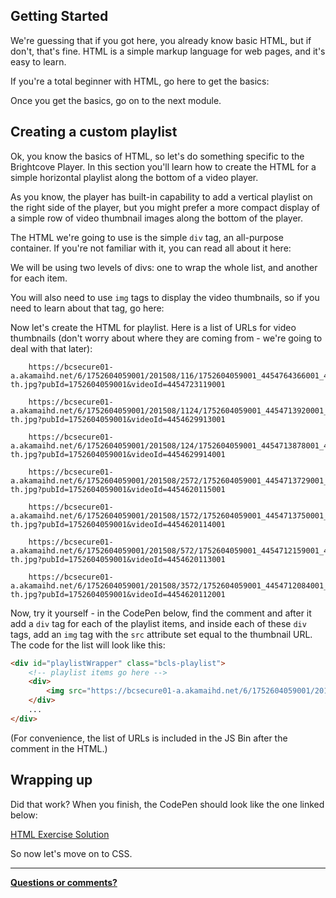 <!--
{
"name": "html-module",
"version" : "0.1",
"title" : "HTML Essentials for the Brightcove Player",
"description" : "This is only a test",
"homepage" : "https://github.com/rcrooks/outlearn-player-technologies",
"freshnessDate" : 2015-08-30,
"license" : "CC BY 4.0"
}
-->

<!-- @section -->

## Getting Started

We're guessing that if you got here, you already know basic HTML, but if don't, that's fine. HTML is a simple markup language for web pages, and it's easy to learn.

If you're a total beginner with HTML, go here to get the basics:

<!-- @link, "url" : "https://developer.mozilla.org/en-US/docs/Web/HTML", "text": "Getting Started with HTML" -->

Once you get the basics, go on to the next module.

<!-- @section -->

## Creating a custom playlist

Ok, you know the basics of HTML, so let's do something specific to the Brightcove Player. In this section you'll learn how to create the HTML for a simple horizontal playlist along the bottom of a video player.

As you know, the player has built-in capability to add a vertical playlist on the right side of the player, but you might prefer a more compact display of a simple row of video thumbnail images along the bottom of the player.

The HTML we're going to use is the simple `div` tag, an all-purpose container. If you're not familiar with it, you can read all about it here:

<!-- @link, "url" : "https://developer.mozilla.org/en-US/docs/Web/HTML/Element/div", "text": "The DIV Tag" -->

We will be using two levels of divs: one to wrap the whole list, and another for each item.

You will also need to use `img` tags to display the video thumbnails, so if you need to learn about that tag, go here:

<!-- @link, "url" : "https://developer.mozilla.org/en-US/docs/Web/HTML/Element/img", "text": "The IMG Tag" -->

Now let's create the HTML for playlist. Here is a list of URLs for video thumbnails (don't worry about where they are coming from - we're going to deal with that later):

```
    https://bcsecure01-a.akamaihd.net/6/1752604059001/201508/116/1752604059001_4454764366001_4454723119001-th.jpg?pubId=1752604059001&videoId=4454723119001

    https://bcsecure01-a.akamaihd.net/6/1752604059001/201508/1124/1752604059001_4454713920001_4454629913001-th.jpg?pubId=1752604059001&videoId=4454629913001

    https://bcsecure01-a.akamaihd.net/6/1752604059001/201508/124/1752604059001_4454713878001_4454629914001-th.jpg?pubId=1752604059001&videoId=4454629914001

    https://bcsecure01-a.akamaihd.net/6/1752604059001/201508/2572/1752604059001_4454713729001_4454620115001-th.jpg?pubId=1752604059001&videoId=4454620115001

    https://bcsecure01-a.akamaihd.net/6/1752604059001/201508/1572/1752604059001_4454713750001_4454620114001-th.jpg?pubId=1752604059001&videoId=4454620114001

    https://bcsecure01-a.akamaihd.net/6/1752604059001/201508/572/1752604059001_4454712159001_4454620113001-th.jpg?pubId=1752604059001&videoId=4454620113001

    https://bcsecure01-a.akamaihd.net/6/1752604059001/201508/3572/1752604059001_4454712084001_4454620112001-th.jpg?pubId=1752604059001&videoId=4454620112001
```

Now, try it yourself - in the CodePen below, find the comment <!-- playlist items go here --> and after it add a `div` tag for each of the playlist items, and inside each of these `div` tags, add an `img` tag with the `src` attribute set equal to the thumbnail URL. The code for the list will look like this:

```html
<div id="playlistWrapper" class="bcls-playlist">
    <!-- playlist items go here -->
    <div>
        <img src="https://bcsecure01-a.akamaihd.net/6/1752604059001/201508/116/1752604059001_4454764366001_4454723119001-th.jpg?pubId=1752604059001&videoId=4454723119001">
    </div>
    ...
</div>
```

(For convenience, the list of URLs is included in the JS Bin after the comment in the HTML.)

<!-- @link, "url" : "https://codepen.io/team/bcls/pen/meeOJx", "text": "Add the Playlist Items HTML" -->

<!-- @section -->
## Wrapping up

Did that work? When you finish, the CodePen should look like the one linked below:

[HTML Exercise Solution](https://codepen.io/team/bcls/pen/xwwRwR)

So now let's move on to CSS.

***
**<a id="feedbackMail" href="mailto:docs@brightcove.com?subject=Outlearn-Tutorial">Questions or comments?</a>**
